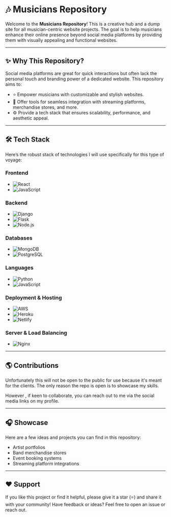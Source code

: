 
# 🎶 Musicians Repository

Welcome to the **Musicians Repository**! This is a creative hub and a dump site for all musician-centric website projects. The goal is to help musicians enhance their online presence beyond social media platforms by providing them with visually appealing and functional websites.

---

## ✨ **Why This Repository?**

Social media platforms are great for quick interactions but often lack the personal touch and branding power of a dedicated website. This repository aims to:

- ⭐ Empower musicians with customizable and stylish websites.
- 🔄 Offer tools for seamless integration with streaming platforms, merchandise stores, and more.
- ⚙️ Provide a tech stack that ensures scalability, performance, and aesthetic appeal.

---

## 🛠️ **Tech Stack**

Here’s the robust stack of technologies I will use specifically for this type of voyage:

### **Frontend**
- ![React](https://img.shields.io/badge/React-20232A?style=for-the-badge&logo=react&logoColor=61DAFB)
- ![JavaScript](https://img.shields.io/badge/JavaScript-F7DF1E?style=for-the-badge&logo=javascript&logoColor=black)

### **Backend**
- ![Django](https://img.shields.io/badge/Django-092E20?style=for-the-badge&logo=django&logoColor=white)
- ![Flask](https://img.shields.io/badge/Flask-000000?style=for-the-badge&logo=flask&logoColor=white)
- ![Node.js](https://img.shields.io/badge/Node.js-339933?style=for-the-badge&logo=nodedotjs&logoColor=white)

### **Databases**
- ![MongoDB](https://img.shields.io/badge/MongoDB-47A248?style=for-the-badge&logo=mongodb&logoColor=white)
- ![PostgreSQL](https://img.shields.io/badge/PostgreSQL-4169E1?style=for-the-badge&logo=postgresql&logoColor=white)

### **Languages**
- ![Python](https://img.shields.io/badge/Python-3776AB?style=for-the-badge&logo=python&logoColor=white)
- ![JavaScript](https://img.shields.io/badge/JavaScript-F7DF1E?style=for-the-badge&logo=javascript&logoColor=black)

### **Deployment & Hosting**
- ![AWS](https://img.shields.io/badge/AWS-232F3E?style=for-the-badge&logo=amazonaws&logoColor=white)
- ![Heroku](https://img.shields.io/badge/Heroku-430098?style=for-the-badge&logo=heroku&logoColor=white)
- ![Netlify](https://img.shields.io/badge/Netlify-00C7B7?style=for-the-badge&logo=netlify&logoColor=white)

### **Server & Load Balancing**
- ![Nginx](https://img.shields.io/badge/Nginx-269539?style=for-the-badge&logo=nginx&logoColor=white)

---



## 🌎 **Contributions**

Unfortunately this will not be open to the public for use because it's meant for the clients. The only reason the repo is open is to showcase my skills. 

However , if keen to collaborate,  you can reach out to me via the social media links on my profile.

---

## 🎧 **Showcase**

Here are a few ideas and projects you can find in this repository:

- Artist portfolios
- Band merchandise stores
- Event booking systems
- Streaming platform integrations


---

## ❤️ **Support**

If you like this project or find it helpful, please give it a star (⭐) and share it with your community! Have feedback or ideas? Feel free to open an issue or reach out.

